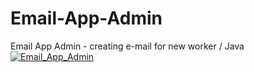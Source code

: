 # Email-App-Admin
Email App Admin - creating e-mail for new worker / Java
<a href="https://ibb.co/cpBCQx"><img src="https://preview.ibb.co/kZtgJH/Email_App_Admin.png" alt="Email_App_Admin" border="0"></a>
